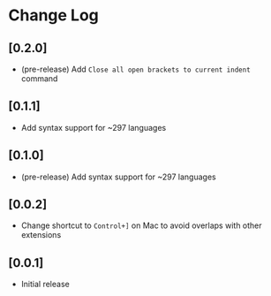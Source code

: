 # Change Log

## [0.2.0]

- (pre-release) Add `Close all open brackets to current indent` command

## [0.1.1]

- Add syntax support for ~297 languages

## [0.1.0]

- (pre-release) Add syntax support for ~297 languages

## [0.0.2]

- Change shortcut to `Control+]` on Mac to avoid overlaps with other extensions

## [0.0.1]

- Initial release